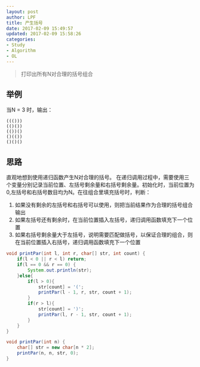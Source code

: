 ```yaml
---
layout: post
author: LPF
title: 产生括号
date: 2017-02-09 15:49:57
updated: 2017-02-09 15:58:26
categories:
- Study
- Algorithm
- OL
---
```

> 打印出所有N对合理的括号组合

## 举例

当N = 3 时，输出：
```
((()))
(()())
(())()
()(())
()()()
```

## 思路

直观地想到使用递归函数产生N对合理的括号。
在递归调用过程中，需要使用三个变量分别记录当前位置、左括号剩余量和右括号剩余量。初始化时，当前位置为0,左括号和右括号数目均为N。在往组合里填充括号时，判断：
1. 如果没有剩余的左括号和右括号可以使用，则把当前结果作为合理的括号组合输出
2. 如果左括号还有剩余时，在当前位置插入左括号，递归调用函数填充下一个位置
3. 如果右括号剩余量大于左括号，说明需要匹配做括号，以保证合理的组合，则在当前位置插入右括号，递归调用函数填充下一个位置

```java
void printPar(int l, int r, char[] str, int count) {
    if(l < 0 || r < l) return;
    if(l == 0 && r == 0) {
        System.out.println(str);
    }else{
        if(l > 0){
            str[count] = '(';
            printPar(l - 1, r, str, count + 1);
        }
        if(r > l){
            str[count] = ')';
            printPar(l, r - 1, str, count + 1);
        }
    }
}

void printPar(int n) {
    char[] str = new char[n * 2];
    printPar(n, n, str, 0);
}
```